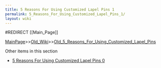 ```yaml
---
title: 5 Reasons For Using Customized Lapel Pins 1
permalink: 5_Reasons_For_Using_Customized_Lapel_Pins_1/
layout: wiki
---
```

#REDIRECT [[Main_Page]]

[MainPage](/keeperrl_wiki/ "wikilink")>>[Old_Wiki](/keeperrl_wiki/Old_Wiki "wikilink")>>[Old_5_Reasons_For_Using_Customized_Lapel_Pins](/keeperrl_wiki/Old_5_Reasons_For_Using_Customized_Lapel_Pins "wikilink")

Other items in this section
-    [5 Reasons For Using Customized Lapel Pins 0](/keeperrl_wiki/5_Reasons_For_Using_Customized_Lapel_Pins_0 "wikilink")
